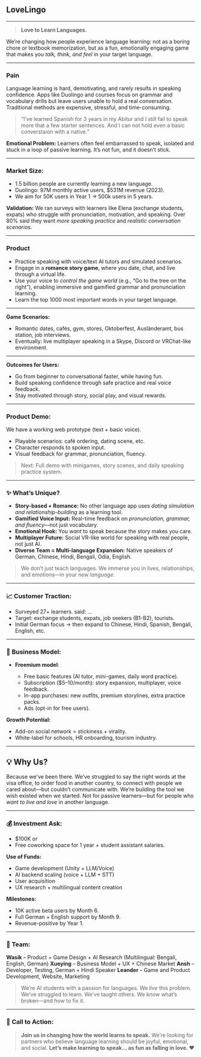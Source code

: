 

## **LoveLingo**

---



> **Love to Learn Languages.**

We’re changing how people experience language learning: not as a boring chore or textbook memorization, but as a fun, emotionally engaging game that makes you *talk, think, and feel* in your target language.

---

### Pain

Language learning is hard, demotivating, and rarely results in speaking confidence. Apps like Duolingo and courses focus on grammar and vocabulary drills but leave users unable to hold a real conversation. Traditional methods are expensive, stressful, and time-consuming.

> “I’ve learned Spanish for 3 years in my Abitur and I still fail to speak more that a few starter sentences. And I can not hold even a basic converstaion with a native.”

**Emotional Problem:**
Learners often feel embarrassed to speak, isolated and stuck in a loop of passive learning. It’s not fun, and it doesn’t stick.



---
### Market Size:

* 1.5 billion people are currently learning a new language.
* Duolingo: 97M monthly active users, \$531M revenue (2023).
* We aim for 50K users in Year 1 → 500k users in 5 years.

**Validation:**
We ran surveys with learners like Elena (exchange students, expats) who struggle with pronunciation, motivation, and speaking. Over 80% said they want *more speaking practice* and *realistic conversation scenarios.*

---

### **Product**
* Practice speaking with voice/text AI tutors and simulated scenarios.
* Engage in a **romance story game**, where you date, chat, and live through a virtual life.
* Use your voice to *control the game world* (e.g., “Go to the tree on the right”), enabling immersive and gamified grammar and pronunciation learning.
* Learn the top 1000 most important words in your target language.

---
**Game Scenarios:**

* Romantic dates, cafés, gym, stores, Oktoberfest, Ausländeramt, bus station, job interviews.
* Eventually: live multiplayer speaking in a Skype, Discord or VRChat-like environment.

---
**Outcomes for Users:**

* Go from beginner to conversational faster, while having fun.
* Build speaking confidence through safe practice and real voice feedback.
* Stay motivated through story, social play, and visual rewards.

---

### **Product Demo:**

We have a working web prototype (text + basic voice).

* Playable scenarios: café ordering, dating scene, etc.
* Character responds to spoken input.
* Visual feedback for grammar, pronunciation, fluency.

> Next: Full demo with minigames, story scenes, and daily speaking practice system.

---

### ✨ **What’s Unique?**

* **Story-based + Romance:** No other language app uses *dating simulation and relationship-building* as a learning tool.
* **Gamified Voice Input:** Real-time feedback on *pronunciation, grammar, and fluency*—not just vocabulary.
* **Emotional Hook:** You *want* to speak because the story makes you care.
* **Multiplayer Future:** Social VR-like world for speaking with real people, not just AI.
* **Diverse Team = Multi-language Expansion:** Native speakers of German, Chinese, Hindi, Bengali, Odia, English.

> We don’t just teach languages. We immerse you in lives, relationships, and emotions—in your *new language*.

---

### 📈 **Customer Traction:**

* Surveyed 27+ learners. said: ...
* Target: exchange students, expats, job seekers (B1-B2), tourists.
* Initial German focus → then expand to Chinese, Hindi, Spanish, Bengali, English, etc.

---

### 💸 **Business Model:**

* **Freemium model**:

  * Free basic features (AI tutor, mini-games, daily word practice).
  * Subscription (\$5–10/month): story expansion, multiplayer, voice feedback.
  * In-app purchases: new outfits, premium storylines, extra practice packs.
  * Ads (opt-in for free users).

**Growth Potential:**

* Add-on social network = stickiness + virality.
* White-label for schools, HR onboarding, tourism industry.

---
## 💡 **Why Us?**

Because we've been there. We’ve struggled to say the right words at the visa office, to order food in another country, to connect with people we cared about—but couldn’t communicate with.
We’re building the tool we wish existed when we started.
Not for passive learners—but for people who *want to live and love* in another language.

---

### 💰 **Investment Ask:**

* \$100K or
* Free coworking space for 1 year + student assistant salaries.

**Use of Funds:**

* Game development (Unity + LLM/Voice)
* AI backend scaling (voice + LLM + STT)
* User acquisition
* UX research + multilingual content creation

**Milestones:**

* 10K active beta users by Month 6.
* Full German + English support by Month 9.
* Revenue-positive by Year 1.

---

### 👥 **Team:**

**Wasik** – Product + Game Design + AI Research (Multilingual: Bengali, English, German)
**Xueying** – Business Model + UX + Chinese Market
**Ansh** – Developer, Testing, German + Hindi Speaker
**Leander** – Game and Product Development, Website, Marketing

> We’re AI students with a passion for languages. We *live* this problem. We’ve struggled to learn. We’ve taught others. We know what’s broken—and how to fix it.

---

### 💬 **Call to Action:**

> **Join us in changing how the world learns to speak.**
> We’re looking for partners who believe language learning should be joyful, emotional, and social.
> **Let’s make learning to speak… as fun as falling in love. ❤️**

